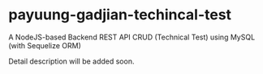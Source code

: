# payuung-gadjian-techincal-test
A NodeJS-based Backend REST API CRUD (Technical Test) using MySQL (with Sequelize ORM)

Detail description will be added soon.
